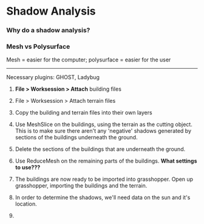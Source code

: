 # Shadow Analysis

### Why do a shadow analysis?

### Mesh vs Polysurface

Mesh = easier for the computer; polysurface = easier for the user

------

Necessary plugins: GHOST, Ladybug

1. **File > Worksession > Attach** building files

2. File > Worksession > Attach terrain files

3. Copy the building and terrain files into their own layers

4. Use MeshSlice on the buildings, using the terrain as the cutting object. This is to make sure there aren't any 'negative' shadows generated by sections of the buildings underneath the ground.

5. Delete the sections of the buildings that are underneath the ground.

6. Use ReduceMesh on the remaining parts of the buildings. **What settings to use???**

7. The buildings are now ready to be imported into grasshopper. Open up grasshopper, importing the buildings and the terrain.

8. In order to determine the shadows, we'll need data on the sun and it's location.

9. 
